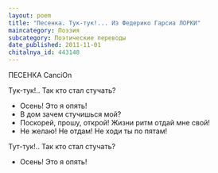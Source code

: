 ```yaml
---
layout: poem
title: "Песенка. Тук-тук!... Из Федерико Гарсиа ЛОРКИ"
maincategory: Поэзия
subcategory: Поэтические переводы
date_published: 2011-11-01
chitalnya_id: 443148
---
```




ПЕСЕНКА
CanciOn

Тук-тук!.. Так
кто стал стучать?
- Осень! Это я опять!
- В дом зачем стучишься мой?
- Поскорей, прошу, открой!
Жизни ритм отдай мне свой!
- Не желаю! Не отдам!
Не ходи ты по пятам!

Тут-тук!.. Так
кто стал стучать?
- Осень! Это я опять!






